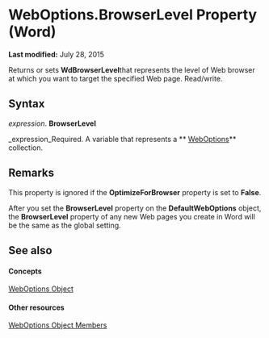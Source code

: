 
# WebOptions.BrowserLevel Property (Word)

 **Last modified:** July 28, 2015

Returns or sets  **WdBrowserLevel**that represents the level of Web browser at which you want to target the specified Web page. Read/write.

## Syntax

 _expression_. **BrowserLevel**

 _expression_Required. A variable that represents a  ** [WebOptions](658ae89d-3f92-067b-1309-7fc90b257111.md)** collection.


## Remarks

This property is ignored if the  **OptimizeForBrowser** property is set to **False**.

After you set the  **BrowserLevel** property on the **DefaultWebOptions** object, the **BrowserLevel** property of any new Web pages you create in Word will be the same as the global setting.


## See also


#### Concepts


 [WebOptions Object](658ae89d-3f92-067b-1309-7fc90b257111.md)
#### Other resources


 [WebOptions Object Members](f4fb7f5c-d82a-3a94-bcae-9e9f1fb43872.md)
